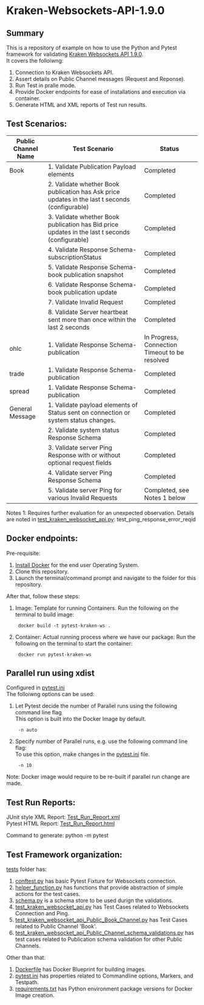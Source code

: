 # Kraken-Websockets-API-1.9.0

## Summary
This is a repository of example on how to use the Python and Pytest framework for validating [Kraken Websockets API 1.9.0](https://docs.kraken.com/websockets/).  
It covers the folloiwng:  
1. Connection to Kraken Websockets API.
2. Assert details on Public Channel messages (Request and Reponse).
3. Run Test in pralle mode.
4. Provide Docker endpoints for ease of installations and execution via container.
5. Generate HTML and XML reports of Test run results.

## Test Scenarios:

|__Public Channel Name__|__Test Scenario__|__Status__|
|-----------|-----------|-----------|
|Book|1. Validate Publication Payload elements |Completed |
| |2. Validate whether Book publication has Ask price updates in the last t seconds (configurable) |Completed|Completed |
| |3. Validate whether Book publication has Bid price updates in the last t seconds (configurable) |Completed|
| |4. Validate Response Schema- subscriptionStatus|Completed|
| |5. Validate Response Schema- book publication snapshot |Completed|
| |6. Validate Response Schema- book publication update |Completed|
| |7. Validate Invalid Request |Completed|
| |8. Validate Server heartbeat sent more than once within the last 2 seconds |Completed|
|ohlc|1. Validate Response Schema- publication |In Progress, Connection Timeout to be resolved |
|trade|1. Validate Response Schema- publication |Completed|
|spread|1. Validate Response Schema- publication |Completed|
|General Message|1. Validate payload elements of Status sent on connection or system status changes.|Completed|
||2. Validate system status Response Schema|Completed|
||3. Validate server Ping Response with or without optional request fields|Completed|
||4. Validate server Ping Response Schema|Completed|
||5. Validate server Ping for various Invalid Requests|Completed, see Notes 1 below|

Notes 1: Requires further evaluation for an unexpected observation. Details are noted in [test_kraken_websocket_api.py](/tests/test_kraken_websocket_api.py): test_ping_response_error_reqid  

## Docker endpoints:
Pre-requisite:
1. [Install Docker](https://www.docker.com/get-started/) for the end user Operating System.  
2. Clone this repository.  
3. Launch the terminal/command prompt and navigate to the folder for this repository.  

After that, follow these steps: 
1. Image: Template for running Containers. Run the following on the terminal to build image:  

        docker build -t pytest-kraken-ws .

2. Container: Actual running process where we have our package. Run the following on the terminal to start the container:  

        docker run pytest-kraken-ws

## Parallel run using xdist
Configured in [pytest.ini](/pytest.ini)  
The folloiwng options can be used:  
1. Let Pytest decide the number of Parallel runs using the following command line flag  
This option is built into the Docker Image by default.

        -n auto

2. Specify number of Parallel runs, e.g. use the following command line flag:  
To use this option, make changes in the [pytest.ini](/pytest.ini) file.  

        -n 10  

Note: Docker image would require to be re-built if parallel run change are made.

## Test Run Reports:
JUnit style XML Report: [Test_Run_Report.xml](/Test_Run_Report.xml)  
Pytest HTML Report: [Test_Run_Report.html](/Test_Run_Report.html)  

Command to generate: python -m pytest  

## Test Framework organization:
[tests](/tests) folder has:  
1. [conftest.py](/tests/conftest.py) has basic Pytest Fixture for Websockets connection.  
2. [helper_function.py](/tests/helper_function.py) has functions that provide abstraction of simple actions for the test cases.  
3. [schema.py](/tests/schema.py) is a schema store to be used durign the validations.
4. [test_kraken_websocket_api.py](/tests/test_kraken_websocket_api.py) has Test Cases related to Websockets Connection and Ping.
5. [test_kraken_websocket_api_Public_Book_Channel.py](/tests/test_kraken_websocket_api_Public_Book_Channel.py) has Test Cases related to Public Channel 'Book'.
6. [test_kraken_websocket_api_Public_Channel_schema_validations.py](/tests/test_kraken_websocket_api_Public_Channel_schema_validations.py) has test cases related to Publication schema validation for other Public Channels.

Other than that: 
1. [Dockerfile](/Dockerfile) has Docker Blueprint for building images.
2. [pytest.ini](/pytest.ini) has properties related to Commandline options, Markers, and Testpath.
3. [requirements.txt](/requirements.txt) has Python environment package versions for Docker Image creation.
